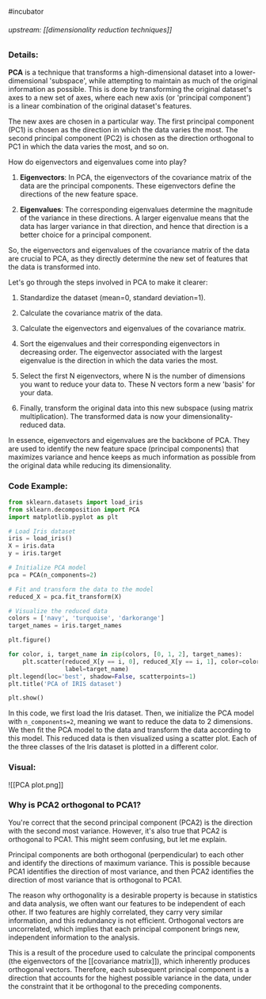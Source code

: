 
#incubator 
###### upstream: [[dimensionality reduction techniques]]

### Details:

**PCA** is a technique that transforms a high-dimensional dataset into a lower-dimensional 'subspace', while attempting to maintain as much of the original information as possible. This is done by transforming the original dataset's axes to a new set of axes, where each new axis (or 'principal component') is a linear combination of the original dataset's features.

The new axes are chosen in a particular way. The first principal component (PC1) is chosen as the direction in which the data varies the most. The second principal component (PC2) is chosen as the direction orthogonal to PC1 in which the data varies the most, and so on.

How do eigenvectors and eigenvalues come into play?

1.  **Eigenvectors**: In PCA, the eigenvectors of the covariance matrix of the data are the principal components. These eigenvectors define the directions of the new feature space.
    
2.  **Eigenvalues**: The corresponding eigenvalues determine the magnitude of the variance in these directions. A larger eigenvalue means that the data has larger variance in that direction, and hence that direction is a better choice for a principal component.
    

So, the eigenvectors and eigenvalues of the covariance matrix of the data are crucial to PCA, as they directly determine the new set of features that the data is transformed into.

Let's go through the steps involved in PCA to make it clearer:

1.  Standardize the dataset (mean=0, standard deviation=1).
    
2.  Calculate the covariance matrix of the data.
    
3.  Calculate the eigenvectors and eigenvalues of the covariance matrix.
    
4.  Sort the eigenvalues and their corresponding eigenvectors in decreasing order. The eigenvector associated with the largest eigenvalue is the direction in which the data varies the most.
    
5.  Select the first N eigenvectors, where N is the number of dimensions you want to reduce your data to. These N vectors form a new 'basis' for your data.
    
6.  Finally, transform the original data into this new subspace (using matrix multiplication). The transformed data is now your dimensionality-reduced data.
    

In essence, eigenvectors and eigenvalues are the backbone of PCA. They are used to identify the new feature space (principal components) that maximizes variance and hence keeps as much information as possible from the original data while reducing its dimensionality.

### Code Example: 

```python 
from sklearn.datasets import load_iris
from sklearn.decomposition import PCA
import matplotlib.pyplot as plt

# Load Iris dataset
iris = load_iris()
X = iris.data
y = iris.target

# Initialize PCA model
pca = PCA(n_components=2)

# Fit and transform the data to the model
reduced_X = pca.fit_transform(X)

# Visualize the reduced data
colors = ['navy', 'turquoise', 'darkorange']
target_names = iris.target_names

plt.figure()

for color, i, target_name in zip(colors, [0, 1, 2], target_names):
    plt.scatter(reduced_X[y == i, 0], reduced_X[y == i, 1], color=color, alpha=0.8, lw=2,
                label=target_name)
plt.legend(loc='best', shadow=False, scatterpoints=1)
plt.title('PCA of IRIS dataset')

plt.show()

```

In this code, we first load the Iris dataset. Then, we initialize the PCA model with `n_components=2`, meaning we want to reduce the data to 2 dimensions. We then fit the PCA model to the data and transform the data according to this model. This reduced data is then visualized using a scatter plot. Each of the three classes of the Iris dataset is plotted in a different color.

### Visual: 

![[PCA plot.png]]

### Why is PCA2 orthogonal to PCA1? 

You're correct that the second principal component (PCA2) is the direction with the second most variance. However, it's also true that PCA2 is orthogonal to PCA1. This might seem confusing, but let me explain.

Principal components are both orthogonal (perpendicular) to each other and identify the directions of maximum variance. This is possible because PCA1 identifies the direction of most variance, and then PCA2 identifies the direction of most variance that is orthogonal to PCA1.

The reason why orthogonality is a desirable property is because in statistics and data analysis, we often want our features to be independent of each other. If two features are highly correlated, they carry very similar information, and this redundancy is not efficient. Orthogonal vectors are uncorrelated, which implies that each principal component brings new, independent information to the analysis.

This is a result of the procedure used to calculate the principal components (the eigenvectors of the [[covariance matrix]]), which inherently produces orthogonal vectors. Therefore, each subsequent principal component is a direction that accounts for the highest possible variance in the data, under the constraint that it be orthogonal to the preceding components.